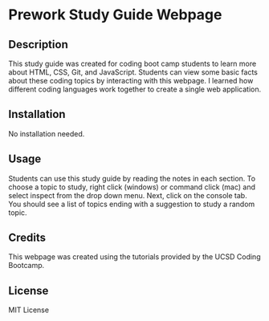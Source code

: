 # Prework Study Guide Webpage

## Description

This study guide was created for coding boot camp students to learn more about HTML, CSS, Git, and JavaScript. Students can view some basic facts about these coding topics by interacting with this webpage. I learned how different coding languages work together to create a single web application. 


## Installation

No installation needed.

## Usage

Students can use this study guide by reading the notes in each section. To choose a topic to study, right click (windows) or command click (mac) and select inspect from the drop down menu. Next, click on the console tab. You should see a list of topics ending with a suggestion to study a random topic.

## Credits

This webpage was created using the tutorials provided by the UCSD Coding Bootcamp. 

## License

MIT License
 